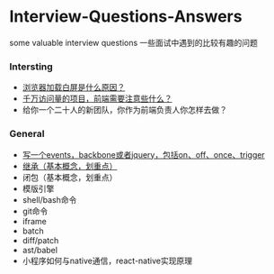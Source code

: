 # Interview-Questions-Answers

some valuable interview questions
一些面试中遇到的比较有趣的问题

### Intersting

- [浏览器加载白屏是什么原因？](/WhiteScreen.md)
- [千万访问量的项目，前端需要注意些什么？](/DozensOfVisits.md)
- 给你一个二十人的新团队，你作为前端负责人你怎样去做？

### General

- [写一个events，backbone或者jquery，包括on、off、once、trigger](/Events.md)
- [继承（基本概念，划重点）](/Inherit.md)
- 闭包（基本概念，划重点）
- 模版引擎
- shell/bash命令
- git命令
- iframe
- batch
- diff/patch
- ast/babel
- 小程序如何与native通信，react-native实现原理